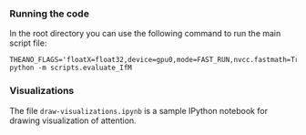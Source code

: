 ### Running the code
In the root directory you can use the following command to run the main script file:
```
THEANO_FLAGS='floatX=float32,device=gpu0,mode=FAST_RUN,nvcc.fastmath=True' python -m scripts.evaluate_IfM
```

### Visualizations
The file `draw-visualizations.ipynb` is a sample IPython notebook for drawing visualization of attention.
